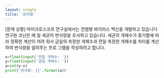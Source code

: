 ```yaml
---
layout: single
title: '문자열'
---
```


[문제 상황] 
마이크로스코프 연구실에서는 전염병 바이러스 백신을 개발하고 있습니다. 연구원 코난은 매 일 세균의 번식량을 조사하고 있습니다. 세균의 개체수가 증가함에 따라 정확한 계산이 어려 워서 금일의 측정한 개체수과 전일 측정한 개체수를 차이를 계산하여 번식량을 알려주는 프로 그램을 작성하려고 합니다. 

~~~python
x=float(input('전일 개채수: '))
y=float(input('금일 개채수: '))
a=int(y-x)
print('번식량: {}'.format(a))
~~~
